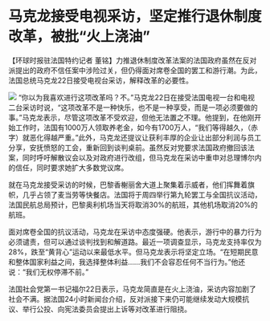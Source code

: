 # 马克龙接受电视采访，坚定推行退休制度改革，被批“火上浇油”

【环球时报驻法国特约记者
董铭】力推退休制度改革法案的法国政府虽然在反对派提出的政府不信任案中涉险过关，但仍得面对席卷全国的罢工和游行潮。为此，法国总统马克龙22日接受电视台采访，解释改革的必要性。

![](https://inews.gtimg.com/om_bt/OiGZG9xaT9dA6gX4X71KeFEWZOuNpCXE50HFCktO-segMAA/1000)
“你以为我喜欢进行这项改革吗？不。”马克龙22日在接受法国电视一台和电视二台采访时说，“这项改革不是一种快乐，也不是一种享受，而是一项必须要做的事。”马克龙表示，尽管这项改革不受欢迎，但他无法置之不理。他提到，在他刚开始工作时，法国有1000万人领取养老金，如今有1700万人，“我们等得越久，（赤字）就恶化得越严重。”此外，马克龙还提议让获利丰厚的企业让出部分利润与员工分享，安抚愤怒的工会，重新回到谈判桌前。虽然反对党要求法国政府撤回该法案，同时呼吁解散议会以及对政府进行改组，但马克龙在采访中重申对总理博尔内的信任，同时要求她扩大多数党议席。

就在马克龙接受采访的时候，巴黎香榭丽舍大道上聚集着示威者，他们挥舞着旗帜，几乎占领了麦当劳等快餐店。法国将于周四举行第九轮罢工与全国抗议活动，法国民航总局预计，巴黎奥利机场当天将取消30%的航班，其他机场取消20%的航班。

面对席卷全国的抗议活动，马克龙在采访中态度强硬。他表示，游行中的暴力行为必须谴责，但可以通过谈判找到和解道路。最近一项调查显示，马克龙支持率仅为28%，跌至“黄背心”运动以来最低水平。但马克龙表示将坚定立场。“在短期民意和整体国家利益之间，我选择整体利益……我们不会容忍任何不当行为。”他还说：“我们无权停滞不前。”

法国社会党第一书记福尔22日表示，马克龙简直是在火上浇油，采访内容加剧了社会不满。据法国24小时新闻台介绍，反对派接下来仍可能继续发动大规模抗议、举行公投、向宪法委员会提出上诉等对改革进行阻挠。

